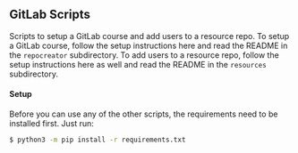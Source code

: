 ## GitLab Scripts

Scripts to setup a GitLab course and add users to a resource repo.
To setup a GitLab course, follow the setup instructions here and read the README
in the `repocreator` subdirectory.
To add users to a resource repo, follow the setup instructions here as well and
read the README in the `resources` subdirectory.


#### Setup

Before you can use any of the other scripts, the requirements need to be
installed first. Just run:

```bash
$ python3 -m pip install -r requirements.txt
```
